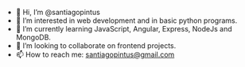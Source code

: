 - 👋 Hi, I’m @santiagopintus
- 👀 I’m interested in web development and in basic python programs.
- 🌱 I’m currently learning JavaScript, Angular, Express, NodeJs and MongoDB.
- 💞️ I’m looking to collaborate on frontend projects.
- 📫 How to reach me: santiagopintus@gmail.com
